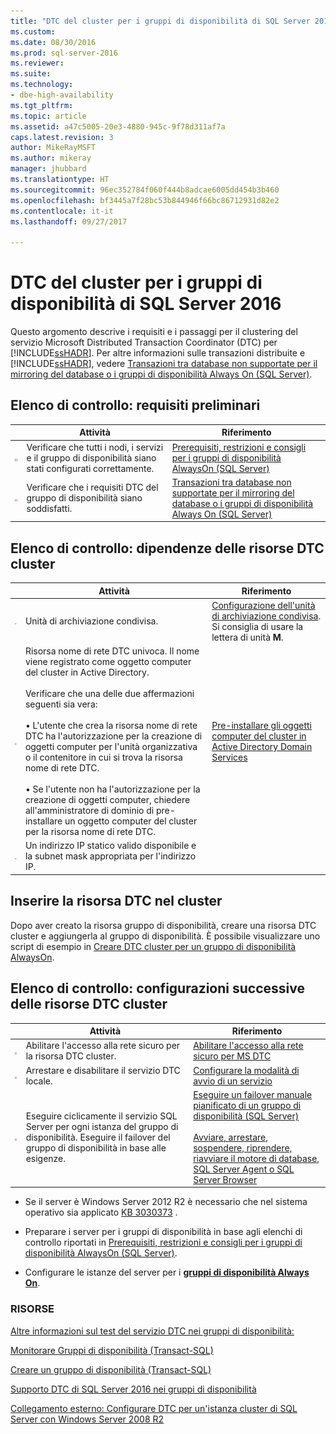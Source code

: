 ```yaml
---
title: "DTC del cluster per i gruppi di disponibilità di SQL Server 2016 | Microsoft Docs"
ms.custom: 
ms.date: 08/30/2016
ms.prod: sql-server-2016
ms.reviewer: 
ms.suite: 
ms.technology:
- dbe-high-availability
ms.tgt_pltfrm: 
ms.topic: article
ms.assetid: a47c5005-20e3-4880-945c-9f78d311af7a
caps.latest.revision: 3
author: MikeRayMSFT
ms.author: mikeray
manager: jhubbard
ms.translationtype: HT
ms.sourcegitcommit: 96ec352784f060f444b8adcae6005dd454b3b460
ms.openlocfilehash: bf3445a7f28bc53b844946f66bc86712931d82e2
ms.contentlocale: it-it
ms.lasthandoff: 09/27/2017

---
```

# <a name="cluster-dtc-for-sql-server-2016-availability-groups"></a>DTC del cluster per i gruppi di disponibilità di SQL Server 2016
Questo argomento descrive i requisiti e i passaggi per il clustering del servizio Microsoft Distributed Transaction Coordinator (DTC) per [!INCLUDE[ssHADR](../../../includes/sshadr-md.md)]. Per altre informazioni sulle transazioni distribuite e [!INCLUDE[ssHADR](../../../includes/sshadr-md.md)], vedere [Transazioni tra database non supportate per il mirroring del database o i gruppi di disponibilità Always On (SQL Server)](../../../database-engine/availability-groups/windows/transactions-always-on-availability-and-database-mirroring.md).

 ## <a name="checklist-preliminary-requirements"></a>Elenco di controllo: requisiti preliminari
||Attività|Riferimento|  
|------|-----------------|----------|  
|![Casella di controllo](../../../database-engine/availability-groups/windows/media/checkboxemptycenterxtraspacetopandright.gif "Casella di controllo")|Verificare che tutti i nodi, i servizi e il gruppo di disponibilità siano stati configurati correttamente.|[Prerequisiti, restrizioni e consigli per i gruppi di disponibilità AlwaysOn (SQL Server)](../../../database-engine/availability-groups/windows/prereqs-restrictions-recommendations-always-on-availability.md)|
|![Casella di controllo](../../../database-engine/availability-groups/windows/media/checkboxemptycenterxtraspacetopandright.gif "Casella di controllo")|Verificare che i requisiti DTC del gruppo di disponibilità siano soddisfatti.|[Transazioni tra database non supportate per il mirroring del database o i gruppi di disponibilità Always On (SQL Server)](../../../database-engine/availability-groups/windows/transactions-always-on-availability-and-database-mirroring.md)

## <a name="checklist-clustered-dtc-resource-dependencies"></a>Elenco di controllo: dipendenze delle risorse DTC cluster
||Attività|Riferimento|  
|------|-----------------|----------|  
|![Casella di controllo](../../../database-engine/availability-groups/windows/media/checkboxemptycenterxtraspacetopandright.gif "Casella di controllo")|Unità di archiviazione condivisa.|[Configurazione dell'unità di archiviazione condivisa](https://msdn.microsoft.com/library/cc982358(v=bts.10).aspx). Si consiglia di usare la lettera di unità **M**.|
|![Casella di controllo](../../../database-engine/availability-groups/windows/media/checkboxemptycenterxtraspacetopandright.gif "Casella di controllo")|Risorsa nome di rete DTC univoca.  Il nome viene registrato come oggetto computer del cluster in Active Directory.<br /><br />Verificare che una delle due affermazioni seguenti sia vera:<br /><br />• L'utente che crea la risorsa nome di rete DTC ha l'autorizzazione per la creazione di oggetti computer per l'unità organizzativa o il contenitore in cui si trova la risorsa nome di rete DTC.<br /><br />• Se l'utente non ha l'autorizzazione per la creazione di oggetti computer, chiedere all'amministratore di dominio di pre-installare un oggetto computer del cluster per la risorsa nome di rete DTC.|[Pre-installare gli oggetti computer del cluster in Active Directory Domain Services](https://technet.microsoft.com/library/dn466519(v=ws.11).aspx)|
|![Casella di controllo](../../../database-engine/availability-groups/windows/media/checkboxemptycenterxtraspacetopandright.gif "Casella di controllo")|Un indirizzo IP statico valido disponibile e la subnet mask appropriata per l'indirizzo IP.||

## <a name="cluster-the-dtc-resource"></a>Inserire la risorsa DTC nel cluster
Dopo aver creato la risorsa gruppo di disponibilità, creare una risorsa DTC cluster e aggiungerla al gruppo di disponibilità.  È possibile visualizzare uno script di esempio in [Creare DTC cluster per un gruppo di disponibilità AlwaysOn](../../../database-engine/availability-groups/windows/create-clustered-dtc-for-an-always-on-availability-group.md).


## <a name="checklist-post-clustered-dtc-resource-configurations"></a>Elenco di controllo: configurazioni successive delle risorse DTC cluster
||Attività|Riferimento|  
|------|-----------------|----------|  
|![Casella di controllo](../../../database-engine/availability-groups/windows/media/checkboxemptycenterxtraspacetopandright.gif "Casella di controllo")|Abilitare l'accesso alla rete sicuro per la risorsa DTC cluster.|[Abilitare l'accesso alla rete sicuro per MS DTC](https://technet.microsoft.com/library/cc753620(v=ws.10).aspx)|
|![Casella di controllo](../../../database-engine/availability-groups/windows/media/checkboxemptycenterxtraspacetopandright.gif "Casella di controllo")|Arrestare e disabilitare il servizio DTC locale.|[Configurare la modalità di avvio di un servizio](https://technet.microsoft.com/library/cc755249(v=ws.11).aspx)|
|![Casella di controllo](../../../database-engine/availability-groups/windows/media/checkboxemptycenterxtraspacetopandright.gif "Casella di controllo")|Eseguire ciclicamente il servizio SQL Server per ogni istanza del gruppo di disponibilità.  Eseguire il failover del gruppo di disponibilità in base alle esigenze.|[Eseguire un failover manuale pianificato di un gruppo di disponibilità (SQL Server)](../../../database-engine/availability-groups/windows/perform-a-planned-manual-failover-of-an-availability-group-sql-server.md)<br /><br />[Avviare, arrestare, sospendere, riprendere, riavviare il motore di database, SQL Server Agent o SQL Server Browser](../../../database-engine/configure-windows/start-stop-pause-resume-restart-sql-server-services.md)|

- Se il server è Windows Server 2012 R2 è necessario che nel sistema operativo sia applicato [KB 3030373](http://support.microsoft.com/kb/3090973) .

- Preparare i server per i gruppi di disponibilità in base agli elenchi di controllo riportati in [Prerequisiti, restrizioni e consigli per i gruppi di disponibilità AlwaysOn (SQL Server)](../../../database-engine/availability-groups/windows/prereqs-restrictions-recommendations-always-on-availability.md).

- Configurare le istanze del server per i [**gruppi di disponibilità Always On**](../../../database-engine/availability-groups/windows/configuration-of-a-server-instance-for-always-on-availability-groups-sql-server.md).

### <a name="resources"></a>RISORSE


[Altre informazioni sul test del servizio DTC nei gruppi di disponibilità:](https://blogs.technet.microsoft.com/dataplatform/2016/01/25/sql-server-2016-dtc-support-in-availability-groups/)

[Monitorare Gruppi di disponibilità (Transact-SQL)](monitor-availability-groups-transact-sql.md)

[Creare un gruppo di disponibilità (Transact-SQL)](create-an-availability-group-transact-sql.md)


[Supporto DTC di SQL Server 2016 nei gruppi di disponibilità](http://blogs.technet.microsoft.com/dataplatform/2016/01/25/sql-server-2016-dtc-support-in-availability-groups/) 

[Collegamento esterno: Configurare DTC per un'istanza cluster di SQL Server con Windows Server 2008 R2](http://sqlha.com/2013/03/12/how-to-properly-configure-dtc-for-clustered-instances-of-sql-server-with-windows-server-2008-r2/)

